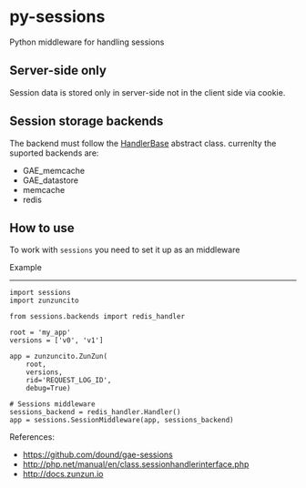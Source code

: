 py-sessions
===========

Python middleware for handling sessions

Server-side only
----------------

Session data is stored only in server-side not in the client side via cookie.


Session storage backends
------------------------

The backend must follow the [HandlerBase](https://github.com/nbari/py-sessions/blob/master/sessions/backends/__init__.py) abstract class.
currenlty the suported backends are:

* GAE_memcache
* GAE_datastore
* memcache
* redis



How to use
----------

To work with ``sessions`` you need to set it up as an middleware

Example
_______

    import sessions
    import zunzuncito

    from sessions.backends import redis_handler

    root = 'my_app'
    versions = ['v0', 'v1']

    app = zunzuncito.ZunZun(
        root,
        versions,
        rid='REQUEST_LOG_ID',
        debug=True)

    # Sessions middleware
    sessions_backend = redis_handler.Handler()
    app = sessions.SessionMiddleware(app, sessions_backend)


References:
* https://github.com/dound/gae-sessions
* http://php.net/manual/en/class.sessionhandlerinterface.php
* http://docs.zunzun.io
